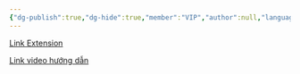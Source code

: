 ```yaml
---
{"dg-publish":true,"dg-hide":true,"member":"VIP","author":null,"language":null,"tags":["Extension"],"title":"Copy Text Easily","permalink":"/iv-tips-and-tricks/copy-text-easily/","hide":true,"dgPassFrontmatter":true}
---
```


[Link Extension](https://chrome.google.com/webstore/detail/fagmaopcbeobbfhkeodicjekiniefdlo)

[Link video hướng dẫn](https://www.facebook.com/groups/ankikhoa2/posts/692011202981182/)